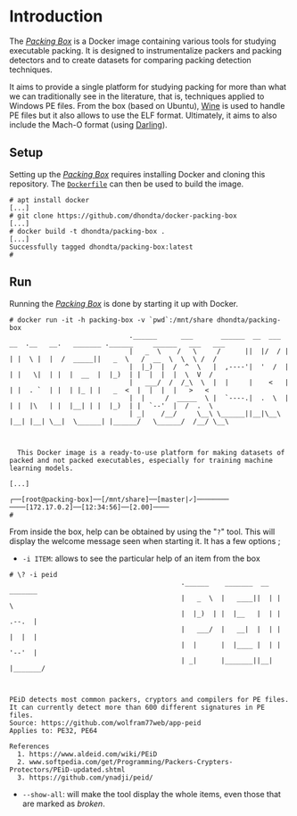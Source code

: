 # Introduction

The [*Packing Box*](https://github.com/dhondta/docker-packing-box) is a Docker image containing various tools for studying executable packing. It is designed to instrumentalize packers and packing detectors and to create datasets for comparing packing detection techniques.

It aims to provide a single platform for studying packing for more than what we can traditionally see in the literature, that is, techniques applied to Windows PE files. From the box (based on Ubuntu), [Wine](https://www.winehq.org/) is used to handle PE files but it also allows to use the ELF format. Ultimately, it aims to also include the Mach-O format (using [Darling](https://www.darlinghq.org/)).

## Setup

Setting up the [*Packing Box*](https://github.com/dhondta/docker-packing-box) requires installing Docker and cloning this repository. The [`Dockerfile`](https://github.com/dhondta/docker-packing-box/blob/main/Dockerfile) can then be used to build the image.

```console
# apt install docker
[...]
# git clone https://github.com/dhondta/docker-packing-box
[...]
# docker build -t dhondta/packing-box .
[...]
Successfully tagged dhondta/packing-box:latest
# 
```

## Run

Running the [*Packing Box*](https://github.com/dhondta/docker-packing-box) is done by starting it up with Docker.

```console
# docker run -it -h packing-box -v `pwd`:/mnt/share dhondta/packing-box
                              .______      ___       ______  __  ___  __  .__   __.   _______ .______     ______   ___   ___
                              |   _  \    /   \     /      ||  |/  / |  | |  \ |  |  /  _____||   _  \   /  __  \  \  \ /  /
                              |  |_)  |  /  ^  \   |  ,----'|  '  /  |  | |   \|  | |  |  __  |  |_)  | |  |  |  |  \  V  /
                              |   ___/  /  /_\  \  |  |     |    <   |  | |  . `  | |  | |_ | |   _  <  |  |  |  |   >   <
                              |  |     /  _____  \ |  `----.|  .  \  |  | |  |\   | |  |__| | |  |_)  | |  `--'  |  /  .  \
                              | _|    /__/     \__\ \______||__|\__\ |__| |__| \__|  \______| |______/   \______/  /__/ \__\



  This Docker image is a ready-to-use platform for making datasets of packed and not packed executables, especially for training machine learning models.

[...]

┌──[root@packing-box]──[/mnt/share]──[master|✓]────────                           ────[172.17.0.2]──[12:34:56]──[2.00]────
# 

```

From inside the box, help can be obtained by using the "`?`" tool. This will display the welcome message seen when starting it. It has a few options ;

- `-i ITEM`: allows to see the particular help of an item from the box

```console
# \? -i peid    
                                           .______    _______  __   _______
                                           |   _  \  |   ____||  | |       \
                                           |  |_)  | |  |__   |  | |  .--.  |
                                           |   ___/  |   __|  |  | |  |  |  |
                                           |  |      |  |____ |  | |  '--'  |
                                           | _|      |_______||__| |_______/



PEiD detects most common packers, cryptors and compilers for PE files. It can currently detect more than 600 different signatures in PE files.
Source: https://github.com/wolfram77web/app-peid
Applies to: PE32, PE64

References
  1. https://www.aldeid.com/wiki/PEiD
  2. www.softpedia.com/get/Programming/Packers-Crypters-Protectors/PEiD-updated.shtml
  3. https://github.com/ynadji/peid/

```

- `--show-all`: will make the tool display the whole items, even those that are marked as *broken*.

